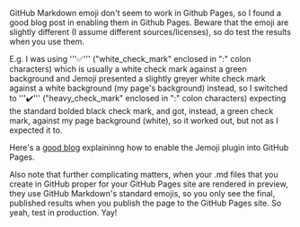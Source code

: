 GitHub Markdown emoji don't seem to work in Github Pages, so I found a good blog post in enabling them in Github Pages. Beware that the emoji are slightly different (I assume different sources/licenses), so do test the results when you use them.

E.g. I was using ''':white_check_mark:''' ("white_check_mark" enclosed in ":" colon characters) which is usually a white check mark against a green background and Jemoji presented a slightly greyer white check mark against a white background (my page's background) instead, so I switched to ''':heavy_check_mark:''' ("heavy_check_mark" enclosed in ":" colon characters) expecting the standard bolded black check mark, and got, instead, a green check mark, against my page background (white), so it worked out, but not as I expected it to.

Here's a [good blog](https://davemateer.com/2019/05/27/Jemoji) explaininng how to enable the Jemoji plugin into GitHub Pages. 

Also note that further complicating matters, when your .md files that you create in GitHub proper for your GitHub Pages site are rendered in preview, they use GitHub Markdown's standard emojis, so you only see the final, published results when you publish the page to the GitHub Pages site. So yeah, test in production. Yay!
